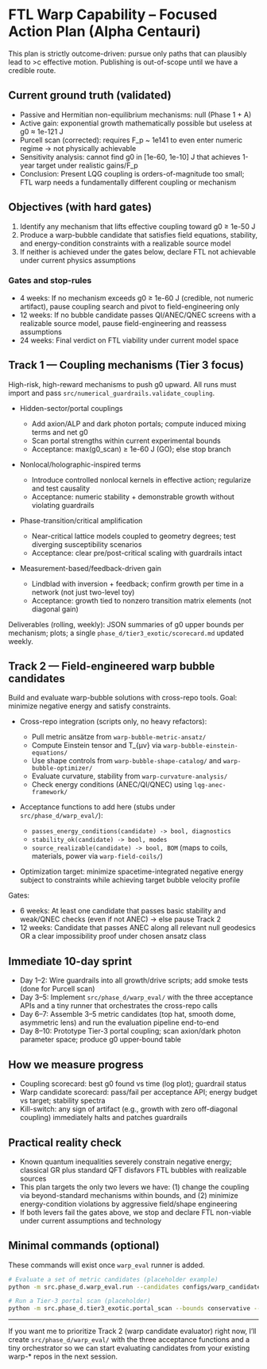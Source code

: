 # FTL Warp Capability – Focused Action Plan (Alpha Centauri)

This plan is strictly outcome-driven: pursue only paths that can plausibly lead to >c effective motion. Publishing is out-of-scope until we have a credible route.

## Current ground truth (validated)

- Passive and Hermitian non-equilibrium mechanisms: null (Phase 1 + A)
- Active gain: exponential growth mathematically possible but useless at g0 ≈ 1e-121 J
- Purcell scan (corrected): requires F_p ~ 1e141 to even enter numeric regime → not physically achievable
- Sensitivity analysis: cannot find g0 in [1e-60, 1e-10] J that achieves 1-year target under realistic gains/F_p
- Conclusion: Present LQG coupling is orders-of-magnitude too small; FTL warp needs a fundamentally different coupling or mechanism

## Objectives (with hard gates)

1) Identify any mechanism that lifts effective coupling toward g0 ≥ 1e-50 J
2) Produce a warp-bubble candidate that satisfies field equations, stability, and energy-condition constraints with a realizable source model
3) If neither is achieved under the gates below, declare FTL not achievable under current physics assumptions

### Gates and stop-rules
- 4 weeks: If no mechanism exceeds g0 ≥ 1e-60 J (credible, not numeric artifact), pause coupling search and pivot to field-engineering only
- 12 weeks: If no bubble candidate passes QI/ANEC/QNEC screens with a realizable source model, pause field-engineering and reassess assumptions
- 24 weeks: Final verdict on FTL viability under current model space

## Track 1 — Coupling mechanisms (Tier 3 focus)

High-risk, high-reward mechanisms to push g0 upward. All runs must import and pass `src/numerical_guardrails.validate_coupling`.

- Hidden-sector/portal couplings
  - Add axion/ALP and dark photon portals; compute induced mixing terms and net g0
  - Scan portal strengths within current experimental bounds
  - Acceptance: max(g0_scan) ≥ 1e-60 J (GO); else stop branch

- Nonlocal/holographic-inspired terms
  - Introduce controlled nonlocal kernels in effective action; regularize and test causality
  - Acceptance: numeric stability + demonstrable growth without violating guardrails

- Phase-transition/critical amplification
  - Near-critical lattice models coupled to geometry degrees; test diverging susceptibility scenarios
  - Acceptance: clear pre/post-critical scaling with guardrails intact

- Measurement-based/feedback-driven gain
  - Lindblad with inversion + feedback; confirm growth per time in a network (not just two-level toy)
  - Acceptance: growth tied to nonzero transition matrix elements (not diagonal gain)

Deliverables (rolling, weekly): JSON summaries of g0 upper bounds per mechanism; plots; a single `phase_d/tier3_exotic/scorecard.md` updated weekly.

## Track 2 — Field-engineered warp bubble candidates

Build and evaluate warp-bubble solutions with cross-repo tools. Goal: minimize negative energy and satisfy constraints.

- Cross-repo integration (scripts only, no heavy refactors):
  - Pull metric ansätze from `warp-bubble-metric-ansatz/`
  - Compute Einstein tensor and T_{μν} via `warp-bubble-einstein-equations/`
  - Use shape controls from `warp-bubble-shape-catalog/` and `warp-bubble-optimizer/`
  - Evaluate curvature, stability from `warp-curvature-analysis/`
  - Check energy conditions (ANEC/QI/QNEC) using `lqg-anec-framework/`

- Acceptance functions to add here (stubs under `src/phase_d/warp_eval/`):
  - `passes_energy_conditions(candidate) -> bool, diagnostics`
  - `stability_ok(candidate) -> bool, modes`
  - `source_realizable(candidate) -> bool, BOM` (maps to coils, materials, power via `warp-field-coils/`)

- Optimization target: minimize spacetime-integrated negative energy subject to constraints while achieving target bubble velocity profile

Gates:
- 6 weeks: At least one candidate that passes basic stability and weak/QNEC checks (even if not ANEC) → else pause Track 2
- 12 weeks: Candidate that passes ANEC along all relevant null geodesics OR a clear impossibility proof under chosen ansatz class

## Immediate 10-day sprint

- Day 1–2: Wire guardrails into all growth/drive scripts; add smoke tests (done for Purcell scan)
- Day 3–5: Implement `src/phase_d/warp_eval/` with the three acceptance APIs and a tiny runner that orchestrates the cross-repo calls
- Day 6–7: Assemble 3–5 metric candidates (top hat, smooth dome, asymmetric lens) and run the evaluation pipeline end-to-end
- Day 8–10: Prototype Tier-3 portal coupling; scan axion/dark photon parameter space; produce g0 upper-bound table

## How we measure progress

- Coupling scorecard: best g0 found vs time (log plot); guardrail status
- Warp candidate scorecard: pass/fail per acceptance API; energy budget vs target; stability spectra
- Kill-switch: any sign of artifact (e.g., growth with zero off-diagonal coupling) immediately halts and patches guardrails

## Practical reality check

- Known quantum inequalities severely constrain negative energy; classical GR plus standard QFT disfavors FTL bubbles with realizable sources
- This plan targets the only two levers we have: (1) change the coupling via beyond-standard mechanisms within bounds, and (2) minimize energy-condition violations by aggressive field/shape engineering
- If both levers fail the gates above, we stop and declare FTL non-viable under current assumptions and technology

## Minimal commands (optional)

These commands will exist once `warp_eval` runner is added.

```bash
# Evaluate a set of metric candidates (placeholder example)
python -m src.phase_d.warp_eval.run --candidates configs/warp_candidates.yaml --out results/warp_eval_summary.json

# Run a Tier-3 portal scan (placeholder)
python -m src.phase_d.tier3_exotic.portal_scan --bounds conservative --out results/portal_g0_bounds.json
```

---

If you want me to prioritize Track 2 (warp candidate evaluator) right now, I’ll create `src/phase_d/warp_eval/` with the three acceptance functions and a tiny orchestrator so we can start evaluating candidates from your existing warp-* repos in the next session.